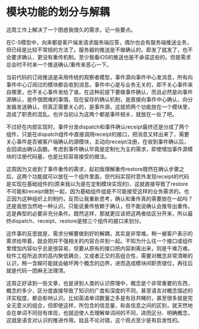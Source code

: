 模块功能的划分与解耦
====
这周工作上解决了一个困惑我很久的需求，记一些要点。

在C-S模型中，向来都是客户端发请求服务端应答，偶尔也会有服务端推送业务，但已经是比较不常规的方法了。服务器的推送是不做确认的，即发了就发了，也不会要求确认，更没有重传机制。至少我看iOS的推送也是不承诺这些的。但是需求总会时不时来一个推送确认/重传来恶心一下。

当前代码的订阅推送是采用传统的观察者模型，事件源向事件中心发消息，所有向事件中心订阅过的模块都会收到消息。事件中心是与业务无关的，即不关心事件来自哪里，也不关心事件发给了谁。在这种前提下要做事件确认，而且必然是向事件源确认，是件很困难的事情。现在留存的确认机制，是直接向事件中心确认，向分发器发送确认，但真正需要关心的，是事件源，这就把两个功能放在一个模块里，造成了职责的混乱。也许当初认为这两个都是事件相关，就放在一处了吧。

不过好在内部实现时，事件分发dispatch和事件确认receipt最终还是分成了两个组件，只是在dispatch组件中直接调用receipt的接口，把消息又转出来了，需要关心事件是否被客户端确认的源模块，主动向receipt注册，在收到事件确认后，会回调出确认函数。考虑到事件确认毕竟是定制化为主的需求，即使增加事件源模块的注册代码量，也是比较容易接受的做法。

这周因为又收到了事件重传的需求，起初我理解重传restore既然在确认步骤之后，这两个功能就可以放在一个组件里面，但代码实现时意外发现receipt的代码是实现在基础组件的(原来我以为是在定制模块实现的)，这就直接导致了restore不可能和receipt做到一起，因为基础组件组是不可能接受这样的业务需求的。也正因为这种组织上的制约，反而让我重新思考，确认和重传真的需要放在一起吗？还是我想当然地一种认识。只能说重传依赖于确认，但不能说确认会推导出重传。这是典型的必要非充分条件。既然这样，那就更应该把这两者给区分开来，所以最终dispatch、receipt、restore是按三个组件的接口来划分。

这件事的反思就是，需求分解要做到好的解耦，其实是非常难。稍一被客户表示的需求给带着，就会把并不强相关的内容合并到一起。不知为什么往一个接口或组件里增加内容似乎总是很容易，但要从原有的接口把内容剥离出来，则是千难万难。软件工程所追求的高内聚低耦合，又或者正交的高组合性，需要对概念非常清晰的认识，稍一含糊可能就会破坏两个概念的边界，进而造成模块间职责错位，再往后就是代码一团麻无法理清。

这周正好读到一些文章，也是讲到人类的认识原理中，概念是个非常重要的东西，概念的多少，区分度直接导致了知识的广度和深度的不同，甚至语言对概念描述的详实程度，都会影响认识。比如英语单词数量之多是有目共睹的，甚至很多就是完全无意义的组合，但即使这样，所包含的信息量，和各信息之间的区别，就天然地会在单词不同目有体现，也就迫使人去理解单词间的不同，进而区分、明确概念，这就是语言对认识的推进作用。姑且不论对错，这个观点至少是有启发性的。